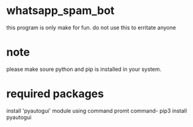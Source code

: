 # whatsapp_spam_bot
this program is only make for fun. do not use this to erritate anyone

# note
please make soure python and pip is installed in your system.

# required packages
install 'pyautogui' module using command promt
command-  pip3 install pyautogui
